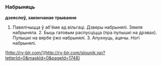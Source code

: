 ### Набрыняць
**дзеяслоў, закончанае трыванне**

1. Павялічыцца ў аб'ёме ад вільгаці. Дзверы набрынялі. Зямля набрыняла. 2. Быць гатовым распусціцца (пра пупышкі на дрэвах). Пупышкі на вярбе ўжо набрынялі. 3. Апухнуць, ацячы. Ногі набрынялі.

<a rel="author">[http://rv-blr.com/](http://rv-blr.com/slounik.jsp?letterId=0&maskId=0&pageId=1748)</a>
